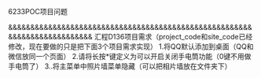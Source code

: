 6233POC项目问题




&&&&&&&&&&&&&&&&&&&&&&&&&&&&&&&&&&&&&&&&&&&&&&&&&&&&&&&&&&&&&&&&&&&&&&&&&&
汇程D136项目需求（project_code和site_code已经修改，现在要做的只是把下面3个项目需求实现）
1.将QQ默认添加到桌面（QQ和微信放同一个页面）
2.请将长按*键定义为可以开启关闭手电筒功能（0键不用做手电筒了）
3..将主菜单中照片墙菜单隐藏（可以把相片墙放在文件夹下）